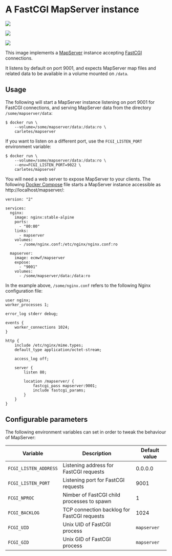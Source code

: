# A FastCGI MapServer instance

[![](https://images.microbadger.com/badges/image/carletes/mapserver.svg)](https://microbadger.com/images/carletes/mapserver "Get your own image badge on microbadger.com")

[![](https://images.microbadger.com/badges/image/carletes/mapserver.svg)](https://microbadger.com/images/carletes/mapserver "Get your own image badge on microbadger.com")

[![](https://images.microbadger.com/badges/commit/carletes/mapserver.svg)](https://microbadger.com/images/carletes/mapserver "Get your own commit badge on microbadger.com")

This image implements a [MapServer](http://mapserver.org/) instance accepting [FastCGI](https://en.wikipedia.org/wiki/FastCGI) connections.

It listens by default on port 9001, and expects MapServer map files and related data to be available in a volume mounted on `/data`.


## Usage

The following will start a MapServer instance listening on port 9001 for FastCGI connections, and serving MapServer data from the directory `/some/mapserver/data`:

    $ docker run \
	    --volume=/some/mapserver/data:/data:ro \
		carletes/mapserver

If you want to listen on a different port, use the `FCGI_LISTEN_PORT` environment variable:

    $ docker run \
	    --volume=/some/mapserver/data:/data:ro \
		--env=FCGI_LISTEN_PORT=9022 \
		carletes/mapserver

You will need a web server to expose MapServer to your clients. The following [Docker Compose](https://docs.docker.com/compose/) file starts a MapServer instance accessible as http://localhost/mapserver/:

    version: "2"

    services:
      nginx:
        image: nginx:stable-alpine
        ports:
          - "80:80"
        links:
          - mapserver
        volumes:
          - /some/nginx.conf:/etc/nginx/nginx.conf:ro

      mapserver:
        image: ecmwf/mapserver
        expose:
          - "9001"
        volumes:
          - /some/mapserver/data:/data:ro

In the example above, `/some/nginx.conf` refers to the following Nginx configuration file:

    user nginx;
    worker_processes 1;

    error_log stderr debug;

    events {
        worker_connections 1024;
    }

    http {
        include /etc/nginx/mime.types;
        default_type application/octet-stream;

        access_log off;

        server {
            listen 80;

            location /mapserver/ {
                fastcgi_pass mapserver:9001;
                include fastcgi_params;
            }
        }
    }


## Configurable parameters

The following environment variables can set in order to tweak the behaviour of MapServer:

| Variable              | Description                                 | Default value |
|-----------------------|---------------------------------------------|---------------|
| `FCGI_LISTEN_ADDRESS` | Listening address for FastCGI requests      | 0.0.0.0       |
| `FCGI_LISTEN_PORT`    | Listening port for FastCGI requests         | 9001          |
| `FCGI_NPROC`          | Nimber of FastCGI child processes to spawn  | 1             |
| `FCGI_BACKLOG`        | TCP connection backlog for FastCGI requests | 1024          |
| `FCGI_UID`            | Unix UID of FastCGI process                 | `mapserver`   |
| `FCGI_GID`            | Unix GID of FastCGI process                 | `mapserver`   |
